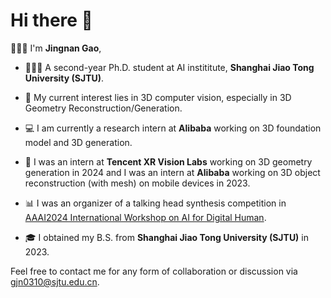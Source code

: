 # Hi there 👋

🧑🏻‍🎓 I'm **Jingnan Gao**, 

- 🧑🏻‍💻 A second-year Ph.D. student at AI instititute, **Shanghai Jiao Tong University (SJTU)**.

- 🥰 My current interest lies in 3D computer vision, especially in 3D Geometry Reconstruction/Generation.
- 💻 I am currently a research intern at **Alibaba** working on 3D foundation model and 3D generation.
- 🤗 I was an intern at **Tencent XR Vision Labs** working on 3D geometry generation in 2024 and I was an intern at **Alibaba** working on 3D object reconstruction (with mesh) on mobile devices in 2023.
- 📊 I was an organizer of a talking head synthesis competition in [AAAI2024 International Workshop on AI for Digital Human](https://digitalhumanworkshop.github.io/).

- 🎓 I obtained my B.S. from **Shanghai Jiao Tong University (SJTU)** in 2023.

Feel free to contact me for any form of collaboration or discussion via gjn0310@sjtu.edu.cn.

<!-- 
🕑 Some stats of my Github

![GitHub stats](https://github-readme-stats.vercel.app/api?username=G-1nOnly&show_icons=true&hide=prs&theme=tokyonight) -->
